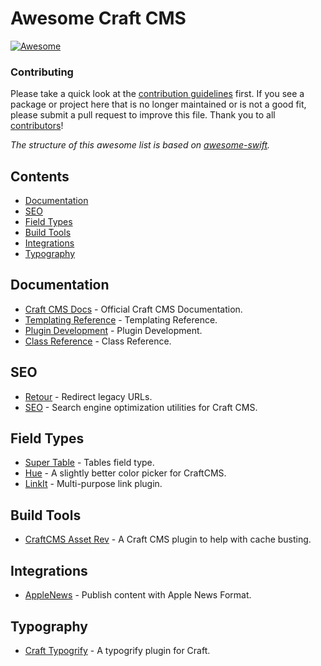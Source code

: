 # Awesome Craft CMS

[![Awesome](https://cdn.rawgit.com/sindresorhus/awesome/d7305f38d29fed78fa85652e3a63e154dd8e8829/media/badge.svg)](https://github.com/sindresorhus/awesome)

 
### Contributing

Please take a quick look at the [contribution guidelines](CONTRIBUTING.md) first. If you see a package or project here that is no longer maintained or is not a good fit, please submit a pull request to improve this file. Thank you to all [contributors](https://github.com/pbeck/awesome-craft/graphs/contributors)!

*The structure of this awesome list is based on [awesome-swift](https://github.com/matteocrippa/awesome-swift).*

## Contents

- [Documentation](#documentation)
- [SEO](#seo)
- [Field Types](#field-types)
- [Build Tools](#build-tools)
- [Integrations](#integrations)
- [Typography](#typography)

## Documentation

* [Craft CMS Docs](https://craftcms.com/docs/introduction) - Official Craft CMS Documentation.
* [Templating Reference](https://craftcms.com/docs/templating/global-variables) - Templating Reference.
* [Plugin Development](https://craftcms.com/docs/plugins/introduction) - Plugin Development.
* [Class Reference](https://craftcms.com/classreference) - Class Reference.

## SEO

* [Retour](https://github.com/nystudio107/retour) - Redirect legacy URLs.
* [SEO](https://github.com/ethercreative/seo) - Search engine optimization utilities for Craft CMS.

## Field Types

* [Super Table](https://github.com/engram-design/SuperTable) - Tables field type.
* [Hue](https://github.com/TopShelfCraft/Hue) - A slightly better color picker for CraftCMS.
* [LinkIt](https://github.com/fruitstudios/LinkIt) - Multi-purpose link plugin.

## Build Tools

* [CraftCMS Asset Rev](https://github.com/clubstudioltd/craft-asset-rev) - A Craft CMS plugin to help with cache busting.

## Integrations

* [AppleNews](https://github.com/pixelandtonic/AppleNews) - Publish content with Apple News Format.

## Typography

* [Craft Typogrify](https://github.com/jamiepittock/craft-typogrify) - A typogrify plugin for Craft.
